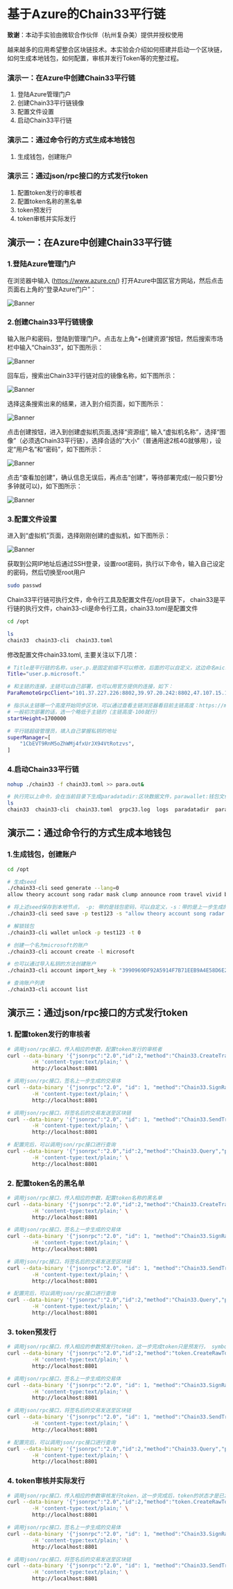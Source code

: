 # 基于Azure的Chain33平行链

**致谢**：本动手实验由微软合作伙伴（杭州复杂美）提供并授权使用

越来越多的应用希望整合区块链技术。本实验会介绍如何搭建并启动一个区块链，如何生成本地钱包，如何配置，审核并发行Token等的完整过程。

### 演示一：在Azure中创建Chain33平行链
 1.	登陆Azure管理门户
 2.	创建Chain33平行链镜像
 3.	配置文件设置
 4. 启动Chain33平行链

### 演示二：通过命令行的方式生成本地钱包
 1.	生成钱包，创建账户

### 演示三：通过json/rpc接口的方式发行token
 1.	配置token发行的审核者
 2.	配置token名称的黑名单
 3.	token预发行
 4.	token审核并实际发行


## 演示一：在Azure中创建Chain33平行链
### 1.登陆Azure管理门户

在浏览器中输入 (https://www.azure.cn/) 打开Azure中国区官方网站，然后点击页面右上角的“登录Azure门户”：

![Banner](./Images/Chain33_1.png)

### 2.创建Chain33平行链镜像

输入账户和密码，登陆到管理门户。点击左上角“+创建资源”按钮，然后搜索市场栏中输入“Chain33”，如下图所示：

![Banner](./Images/Chain33_2.png)

回车后，搜索出Chain33平行链对应的镜像名称，如下图所示：

![Banner](./Images/Chain33_3.png)

选择这条搜索出来的结果，进入到介绍页面，如下图所示：

![Banner](./Images/Chain33_4.png)

点击创建按钮，进入到创建虚拟机页面,选择“资源组”, 输入“虚拟机名称”，选择“图像”（必须选Chain33平行链），选择合适的“大小”（普通用途2核4G就够用），设定“用户名”和“密码”，如下图所示：

![Banner](./Images/Chain33_5.png)

点击“查看加创建”，确认信息无误后，再点击“创建”，等待部署完成(一般只要1分多钟就可以)，如下图所示：

![Banner](./Images/Chain33_6.png)

### 3.配置文件设置
进入到“虚拟机”页面，选择刚刚创建的虚拟机，如下图所示：

![Banner](./Images/Chain33_7.png)

获取到公网IP地址后通过SSH登录，设置root密码，执行以下命令，输入自己设定的密码，然后切换至root用户

```bash
sudo passwd
```

Chain33平行链可执行文件，命令行工具及配置文件在/opt目录下， chain33是平行链的执行文件，chain33-cli是命令行工具，chain33.toml是配置文件
```bash
cd /opt

ls
chain33  chain33-cli  chain33.toml
```

修改配置文件chain33.toml, 主要关注以下几项：

```bash
# Title是平行链的名称，user.p.是固定前缀不可以修改，后面的可以自定义，这边命名microsoft.（最后一个点不能省掉）
Title="user.p.microsoft."

# 和主链的连接，主链可以自己部署，也可以用官方提供的连接，如下：
ParaRemoteGrpcClient="101.37.227.226:8802,39.97.20.242:8802,47.107.15.126:8802,jiedian2.bityuan.com,cloud.bityuan.com"

# 指示从主链哪一个高度开始同步区块，可以通过查看主链浏览器看目前主链高度：https://mainnet.bityuan.com/block
# 一般初次部署的话，选一个略低于主链的（主链高度-100就行）
startHeight=1700000

# 平行链超级管理员，填入自己掌握私钥的地址
superManager=[
    "1CbEVT9RnM5oZhWMj4fxUrJX94VtRotzvs",
]
```

### 4.启动Chain33平行链
```bash
nohup ./chain33 -f chain33.toml >> para.out&

# 执行完以上命令，会在当前目录下生成paradatadir:区块数据文件，parawallet:钱包文件
ls
chain33  chain33-cli  chain33.toml  grpc33.log  logs  paradatadir  para.out  parawallet
```

## 演示二：通过命令行的方式生成本地钱包
### 1.生成钱包，创建账户
```bash
cd /opt

# 生成seed
./chain33-cli seed generate --lang=0
allow theory account song radar mask clump announce room travel vivid bacon reflect grunt year

# 将上述seed保存到本地节点， -p: 带的是钱包密码，可以自定义，-s：带的是上一步生成的seed
./chain33-cli seed save -p test123 -s "allow theory account song radar mask clump announce room travel vivid bacon reflect grunt year"

# 解锁钱包
./chain33-cli wallet unlock -p test123 -t 0

# 创建一个名为microsoft的账户
./chain33-cli account create -l microsoft

# 也可以通过导入私钥的方法创建账户
./chain33-cli account import_key -k "3990969DF92A5914F7B71EEB9A4E58D6E255F32BF042FEA5318FC8B3D50EE6E8" -l test

# 查询账户列表
./chain33-cli account list
```

## 演示三：通过json/rpc接口的方式发行token
### 1.	配置token发行的审核者

```bash
# 调用json/rpc接口，传入相应的参数，配置token发行的审核者
curl --data-binary '{"jsonrpc":"2.0","id":2,"method":"Chain33.CreateTransaction","params":[{"execer":"user.p.microsoft.manage","actionName":"Modify","payload": {"key": "token-finisher","value": "1CbEVT9RnM5oZhWMj4fxUrJX94VtRotzvs","op":"add"}}]}' \
        -H 'content-type:text/plain;' \
        http://localhost:8801

# 调用json/rpc接口，签名上一步生成的交易体
curl --data-binary '{"jsonrpc":"2.0", "id": 1, "method":"Chain33.SignRawTx","params":[{"addr":"1CbEVT9RnM5oZhWMj4fxUrJX94VtRotzvs", "expire":"2h", "txHex":"上一步生成的交易体"}] }' \
        -H 'content-type:text/plain;' \
        http://localhost:8801

# 调用json/rpc接口，将签名后的交易发送至区块链
curl --data-binary '{"jsonrpc":"2.0", "id": 1, "method":"Chain33.SendTransaction","params":[{"data":"上一步签名过后的值"}] }' \
        -H 'content-type:text/plain;' \
        http://localhost:8801

# 配置完后，可以调用json/rpc接口进行查询
curl --data-binary '{"jsonrpc":"2.0","id":2,"method":"Chain33.Query","params":[{"execer":"user.p.microsoft.manage","funcName":"GetConfigItem", "payload":{"data": "token-finisher"}}]}' \
        -H 'content-type:text/plain;' \
        http://localhost:8801
```

### 2.	配置token名的黑名单
```bash
# 调用json/rpc接口，传入相应的参数，配置token名称的黑名单
curl --data-binary '{"jsonrpc":"2.0","id":2,"method":"Chain33.CreateTransaction","params":[{"execer":"user.p.microsoft.manage","actionName":"Modify","payload": {"key": "token-blacklist","value": "BTY","op":"add"}}]}' \
        -H 'content-type:text/plain;' \
        http://localhost:8801

# 调用json/rpc接口，签名上一步生成的交易体
curl --data-binary '{"jsonrpc":"2.0", "id": 1, "method":"Chain33.SignRawTx","params":[{"addr":"1CbEVT9RnM5oZhWMj4fxUrJX94VtRotzvs", "expire":"2h", "txHex":"上一步生成的交易体"}] }' \
        -H 'content-type:text/plain;' \
        http://localhost:8801

# 调用json/rpc接口，将签名后的交易发送至区块链
curl --data-binary '{"jsonrpc":"2.0", "id": 1, "method":"Chain33.SendTransaction","params":[{"data":"上一步签名过后的值"}]}' \
        -H 'content-type:text/plain;' \
        http://localhost:8801

# 配置完后，可以调用json/rpc接口进行查询
curl --data-binary '{"jsonrpc":"2.0","id":2,"method":"Chain33.Query","params":[{"execer":"user.p.microsoft.manage","funcName":"GetConfigItem", "payload":{"data": "token-blacklist"}}]}' \
        -H 'content-type:text/plain;' \
        http://localhost:8801
```

### 3.	token预发行
```bash
# 调用json/rpc接口，传入相应的参数预发行token，这一步完成token只是预发行， symbol:token的名称，只支持大写字母+数字， owner: 指示哪个地址拥有初始发行的token, total:token的总量（精度是1e8）
curl --data-binary '{"jsonrpc":"2.0","id":2,"method":"token.CreateRawTokenPreCreateTx","params":[{"name":"MIC COIN","symbol":"MICCOINX","total":150000000000,"owner":"1B37gMWCo1EVQxroWKkhgkyyKYZbgZEUs7"}]}' \
        -H 'content-type:text/plain;' \
        http://localhost:8801

# 调用json/rpc接口，签名上一步生成的交易体
curl --data-binary '{"jsonrpc":"2.0", "id": 1, "method":"Chain33.SignRawTx","params":[{"addr":"1CbEVT9RnM5oZhWMj4fxUrJX94VtRotzvs", "expire":"2h", "txHex":"上一步生成的交易体"}] }' \
        -H 'content-type:text/plain;' \
        http://localhost:8801

# 调用json/rpc接口，将签名后的交易发送至区块链
curl --data-binary '{"jsonrpc":"2.0", "id": 1, "method":"Chain33.SendTransaction","params":[{"data":"上一步签名过后的值"}]}' \
        -H 'content-type:text/plain;' \
        http://localhost:8801

# 配置完后，可以调用json/rpc接口进行查询
curl --data-binary '{"jsonrpc":"2.0","id":2,"method":"Chain33.Query","params":[{"execer":"user.p.microsoft.token","funcName":"GetTokens", "payload":{"status": 0,"queryAll":true,"symbolOnly":true}}]}' \
        -H 'content-type:text/plain;' \
        http://localhost:8801
```

### 4.	token审核并实际发行
```bash
# 调用json/rpc接口，传入相应的参数审核发行token，这一步完成后，token的状态才是已发行
curl --data-binary '{"jsonrpc":"2.0","id":2,"method":"token.CreateRawTokenFinishTx","params":[{"symbol":"MICCOINX", "owner":"1B37gMWCo1EVQxroWKkhgkyyKYZbgZEUs7"}]}' \
        -H 'content-type:text/plain;' \
        http://localhost:8801

# 调用json/rpc接口，签名上一步生成的交易体
curl --data-binary '{"jsonrpc":"2.0", "id": 1, "method":"Chain33.SignRawTx","params":[{"addr":"1CbEVT9RnM5oZhWMj4fxUrJX94VtRotzvs", "expire":"2h", "txHex":"上一步生成的交易体"}] }' \
        -H 'content-type:text/plain;' \
        http://localhost:8801

# 调用json/rpc接口，将签名后的交易发送至区块链
curl --data-binary '{"jsonrpc":"2.0", "id": 1, "method":"Chain33.SendTransaction","params":[{"data":"上一步签名过后的值"}]}' \
        -H 'content-type:text/plain;' \
        http://localhost:8801
```